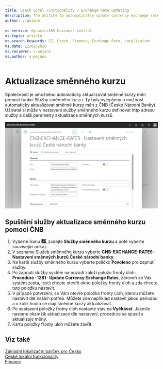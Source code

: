 ```yaml
---
title: Czech Local Functionality - Exchange Rate Updating
description: The ability to automatically update currency exchange rates from the CNB (Czech National Bank) in the Czech version of Business Central.
author: v-pejano

ms-service: dynamics365-business-central
ms.topic: article
ms.search.keywords: CZ, Czech, Finance, Exchange Rate, Localization
ms.date: 12/01/2020
ms.reviewer: v-pejano
ms.author: v-pejano
---
```


# Aktualizace směnného kurzu

Společnosti je umožněno automaticky aktualizovat směnné kurzy měn pomocí funkcí Služby směnného kurzu.
Ty byly vylepšeny o možnost automaticky aktualizovat směnné kurzy měn z ČNB (České Národní Banky).
Uživatel si může v nastavení služby směnného kurzu definovat http adresu služby a další parametry aktualizace směnných kurzů.

![Aktualizace směnného kurzu](Media/update-exchange-rates.png)
## Spuštění služby aktualizace směnného kurzu pomocí ČNB
1. Vyberte ikonu ![Žárovky, která otevře funkci Řekněte mi](../../media/ui-search/search_small.png "Řekněte mi, co chcete dělat"), zadejte **Služby směnného kurzu** a poté vyberte související odkaz.
2. V seznamu Služeb směnného kurzu vyberte **CNB-EXCHANGE-RATES - Nastavení směnných kurzů České národní banky**.
3. Na kartě služby směnného kurzu vyberte políčko **Povoleno** pro zapnutí služby.
4. Po zapnutí služby systém na pozadí založí položu fronty úloh: **Procedura ∙ 1281 ∙ Update Currency Exchange Rates**, zároveň se Vás systém zeptá, jestli chcete otevřít okno položky fronty úloh a zda chcete tuto položku nastavit.
5. V případě potvrzení, se Vám otevře položka fronty úloh, kterou můžete nastavit dle Vašich potřeb. Můžete zde například nastavit jakou periodou a v kolik hodin se mají směnné kurzy aktualizovat.
6. Po nastavení položky frotny úloh nastavte stav na **Vyčkávat**. Jakmile nastane okamžik aktualizace dle nastavení, procedura se spustí a aktualizuje měny.
7. Kartu položky fronty úloh můžete zavřít.



## Viz také

[Základní lokalizační balíček pro Česko](ui-extensions-core-localization-pack-cz.md)  
[České lokální funkcionality](czech-local-functionality.md)  
[Finance](finance.md)  


